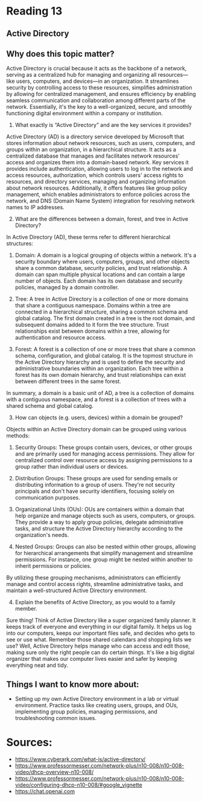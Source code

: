 # Reading 13
## Active Directory 
## Why does this topic matter?

Active Directory is crucial because it acts as the backbone of a network, serving as a centralized hub for managing and organizing all resources—like users, computers, and devices—in an organization. It streamlines security by controlling access to these resources, simplifies administration by allowing for centralized management, and ensures efficiency by enabling seamless communication and collaboration among different parts of the network. Essentially, it's the key to a well-organized, secure, and smoothly functioning digital environment within a company or institution.

1. What exactly is “Active Directory” and are the key services it provides?

Active Directory (AD) is a directory service developed by Microsoft that stores information about network resources, such as users, computers, and groups within an organization, in a hierarchical structure. It acts as a centralized database that manages and facilitates network resources' access and organizes them into a domain-based network. Key services it provides include authentication, allowing users to log in to the network and access resources, authorization, which controls users' access rights to resources, and directory services, managing and organizing information about network resources. Additionally, it offers features like group policy management, which enables administrators to enforce policies across the network, and DNS (Domain Name System) integration for resolving network names to IP addresses.

2. What are the differences between a domain, forest, and tree in Active Directory?


In Active Directory (AD), these terms refer to different hierarchical structures:

1. Domain: A domain is a logical grouping of objects within a network. It's a security boundary where users, computers, groups, and other objects share a common database, security policies, and trust relationship. A domain can span multiple physical locations and can contain a large number of objects. Each domain has its own database and security policies, managed by a domain controller.

2. Tree: A tree in Active Directory is a collection of one or more domains that share a contiguous namespace. Domains within a tree are connected in a hierarchical structure, sharing a common schema and global catalog. The first domain created in a tree is the root domain, and subsequent domains added to it form the tree structure. Trust relationships exist between domains within a tree, allowing for authentication and resource access.

3. Forest: A forest is a collection of one or more trees that share a common schema, configuration, and global catalog. It is the topmost structure in the Active Directory hierarchy and is used to define the security and administrative boundaries within an organization. Each tree within a forest has its own domain hierarchy, and trust relationships can exist between different trees in the same forest.

In summary, a domain is a basic unit of AD, a tree is a collection of domains with a contiguous namespace, and a forest is a collection of trees with a shared schema and global catalog.

3. How can objects (e.g. users, devices) within a domain be grouped?

Objects within an Active Directory domain can be grouped using various methods:

1. Security Groups: These groups contain users, devices, or other groups and are primarily used for managing access permissions. They allow for centralized control over resource access by assigning permissions to a group rather than individual users or devices.

2. Distribution Groups: These groups are used for sending emails or distributing information to a group of users. They're not security principals and don't have security identifiers, focusing solely on communication purposes.

3. Organizational Units (OUs): OUs are containers within a domain that help organize and manage objects such as users, computers, or groups. They provide a way to apply group policies, delegate administrative tasks, and structure the Active Directory hierarchy according to the organization's needs.

4. Nested Groups: Groups can also be nested within other groups, allowing for hierarchical arrangements that simplify management and streamline permissions. For instance, one group might be nested within another to inherit permissions or policies.

By utilizing these grouping mechanisms, administrators can efficiently manage and control access rights, streamline administrative tasks, and maintain a well-structured Active Directory environment.

4. Explain the benefits of Active Directory, as you would to a family member.


Sure thing! Think of Active Directory like a super organized family planner. It keeps track of everyone and everything in our digital family. It helps us log into our computers, keeps our important files safe, and decides who gets to see or use what. Remember those shared calendars and shopping lists we use? Well, Active Directory helps manage who can access and edit those, making sure only the right people can do certain things. It's like a big digital organizer that makes our computer lives easier and safer by keeping everything neat and tidy.

## Things I want to know more about:
- Setting up my own Active Directory environment in a lab or virtual environment. Practice tasks like creating users, groups, and OUs, implementing group policies, managing permissions, and troubleshooting common issues.


# Sources:
- https://www.cyberark.com/what-is/active-directory/
- https://www.professormesser.com/network-plus/n10-008/n10-008-video/dhcp-overview-n10-008/
- https://www.professormesser.com/network-plus/n10-008/n10-008-video/configuring-dhcp-n10-008/#google_vignette
- https://chat.openai.com

